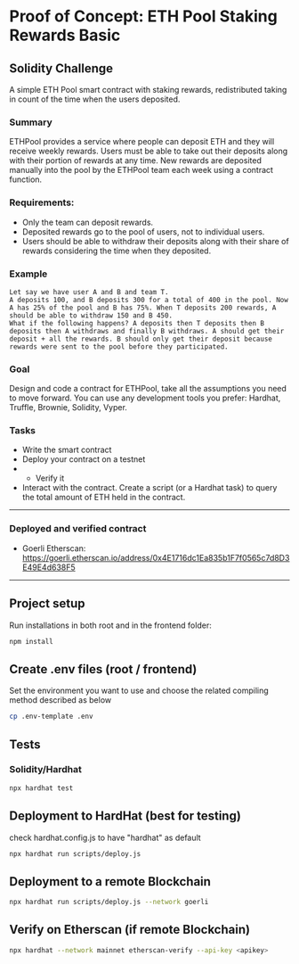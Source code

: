 # Proof of Concept: ETH Pool Staking Rewards Basic

## Solidity Challenge
A simple ETH Pool smart contract with staking rewards, redistributed taking in count of the time when the users deposited.

### Summary
ETHPool provides a service where people can deposit ETH and they will receive weekly rewards. Users must be able to take out their deposits along with their portion of rewards at any time. New rewards are deposited manually into the pool by the ETHPool team each week using a contract function.

### Requirements:
- Only the team can deposit rewards.
- Deposited rewards go to the pool of users, not to individual users.
- Users should be able to withdraw their deposits along with their share of rewards considering the time when they deposited.

### Example
```
Let say we have user A and B and team T.
A deposits 100, and B deposits 300 for a total of 400 in the pool. Now A has 25% of the pool and B has 75%. When T deposits 200 rewards, A should be able to withdraw 150 and B 450.
What if the following happens? A deposits then T deposits then B deposits then A withdraws and finally B withdraws. A should get their deposit + all the rewards. B should only get their deposit because rewards were sent to the pool before they participated.
```

### Goal
Design and code a contract for ETHPool, take all the assumptions you need to move forward. You can use any development tools you prefer: Hardhat, Truffle, Brownie, Solidity, Vyper.

### Tasks
- Write the smart contract
- Deploy your contract on a testnet
- - Verify it
- Interact with the contract. Create a script (or a Hardhat task) to query the total amount of ETH held in the contract.

<hr/>

### Deployed and verified contract
- Goerli Etherscan: https://goerli.etherscan.io/address/0x4E1716dc1Ea835b1F7f0565c7d8D3E49E4d638F5

<hr/>

## Project setup
Run installations in both root and in the frontend folder:
```bash
npm install
```

## Create .env files (root / frontend)
Set the environment you want to use and choose the related compiling method described as below
```bash
cp .env-template .env
```

## Tests

### Solidity/Hardhat
```bash
npx hardhat test
```

## Deployment to HardHat (best for testing)
check hardhat.config.js to have "hardhat" as default
```bash
npx hardhat run scripts/deploy.js
```

## Deployment to a remote Blockchain
```bash
npx hardhat run scripts/deploy.js --network goerli
```

## Verify on Etherscan (if remote Blockchain)
```bash
npx hardhat --network mainnet etherscan-verify --api-key <apikey>
```
